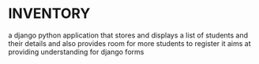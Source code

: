 # INVENTORY
a django python application that stores and displays a list of students and their details and also provides room for more students to register
it aims at providing understanding for django forms
